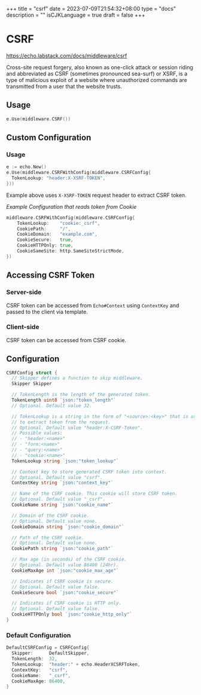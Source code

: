 +++
title = "csrf"
date = 2023-07-09T21:54:32+08:00
type = "docs"
description = ""
isCJKLanguage = true
draft = false
+++

# CSRF

https://echo.labstack.com/docs/middleware/csrf

Cross-site request forgery, also known as one-click attack or session riding and abbreviated as CSRF (sometimes pronounced sea-surf) or XSRF, is a type of malicious exploit of a website where unauthorized commands are transmitted from a user that the website trusts.

## Usage

```go
e.Use(middleware.CSRF())
```



## Custom Configuration

### Usage

```go
e := echo.New()
e.Use(middleware.CSRFWithConfig(middleware.CSRFConfig{
  TokenLookup: "header:X-XSRF-TOKEN",
}))
```



Example above uses `X-XSRF-TOKEN` request header to extract CSRF token.

*Example Configuration that reads token from Cookie*

```go
middleware.CSRFWithConfig(middleware.CSRFConfig{
    TokenLookup:    "cookie:_csrf",
    CookiePath:     "/",
    CookieDomain:   "example.com",
    CookieSecure:   true,
    CookieHTTPOnly: true,
    CookieSameSite: http.SameSiteStrictMode,
})
```



## Accessing CSRF Token

### Server-side

CSRF token can be accessed from `Echo#Context` using `ContextKey` and passed to the client via template.

### Client-side

CSRF token can be accessed from CSRF cookie.

## Configuration

```go
CSRFConfig struct {
  // Skipper defines a function to skip middleware.
  Skipper Skipper

  // TokenLength is the length of the generated token.
  TokenLength uint8 `json:"token_length"`
  // Optional. Default value 32.

  // TokenLookup is a string in the form of "<source>:<key>" that is used
  // to extract token from the request.
  // Optional. Default value "header:X-CSRF-Token".
  // Possible values:
  // - "header:<name>"
  // - "form:<name>"
  // - "query:<name>"
  // - "cookie:<name>"
  TokenLookup string `json:"token_lookup"`

  // Context key to store generated CSRF token into context.
  // Optional. Default value "csrf".
  ContextKey string `json:"context_key"`

  // Name of the CSRF cookie. This cookie will store CSRF token.
  // Optional. Default value "_csrf".
  CookieName string `json:"cookie_name"`

  // Domain of the CSRF cookie.
  // Optional. Default value none.
  CookieDomain string `json:"cookie_domain"`

  // Path of the CSRF cookie.
  // Optional. Default value none.
  CookiePath string `json:"cookie_path"`

  // Max age (in seconds) of the CSRF cookie.
  // Optional. Default value 86400 (24hr).
  CookieMaxAge int `json:"cookie_max_age"`

  // Indicates if CSRF cookie is secure.
  // Optional. Default value false.
  CookieSecure bool `json:"cookie_secure"`

  // Indicates if CSRF cookie is HTTP only.
  // Optional. Default value false.
  CookieHTTPOnly bool `json:"cookie_http_only"`
}
```



### Default Configuration

```go
DefaultCSRFConfig = CSRFConfig{
  Skipper:      DefaultSkipper,
  TokenLength:  32,
  TokenLookup:  "header:" + echo.HeaderXCSRFToken,
  ContextKey:   "csrf",
  CookieName:   "_csrf",
  CookieMaxAge: 86400,
}
```